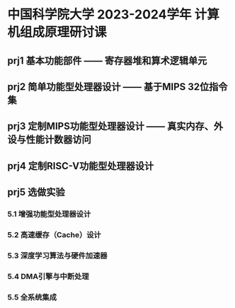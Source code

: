 # 中国科学院大学 2023-2024学年 计算机组成原理研讨课
## prj1 基本功能部件 —— 寄存器堆和算术逻辑单元
## prj2 简单功能型处理器设计 —— 基于MIPS 32位指令集
## prj3 定制MIPS功能型处理器设计 —— 真实内存、外设与性能计数器访问
## prj4 定制RISC-V功能型处理器设计
## prj5 选做实验
### 5.1 增强功能型处理器设计
### 5.2 高速缓存（Cache）设计
### 5.3 深度学习算法与硬件加速器
### 5.4 DMA引擎与中断处理
### 5.5 全系统集成

